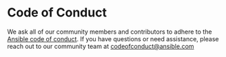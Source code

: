 # Code of Conduct

We ask all of our community members and contributors to adhere to the [Ansible code of conduct](http://docs.ansible.com/ansible/latest/community/code_of_conduct.html). If you have questions or need assistance, please reach out to our community team at [codeofconduct@ansible.com](mailto:codeofconduct@ansible.com)
